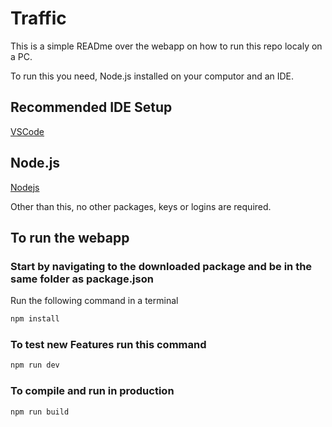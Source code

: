 # Traffic

This is a simple READme over the webapp on how to run this repo localy on a PC.

To run this you need, Node.js installed on your computor and an IDE.

## Recommended IDE Setup

[VSCode](https://code.visualstudio.com/)

## Node.js
[Nodejs](https://nodejs.org/)


Other than this, no other packages, keys or logins are required.


## To run the webapp

### Start by navigating to the downloaded package and be in the same folder as package.json
Run the following command in a terminal

```sh
npm install
```

### To test new Features run this command

```sh
npm run dev
```

### To compile and run in production

```sh
npm run build
```
